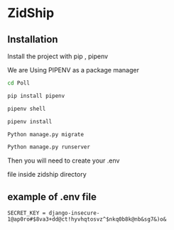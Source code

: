
  

# ZidShip

  
  
  

## Installation

  

Install the project with pip , pipenv

  We are Using PIPENV as a package manager

```bash
cd Poll

pip install pipenv

pipenv shell

pipenv install

Python manage.py migrate

Python manage.py runserver
```

  

Then you will need to create your .env

file inside zidship directory

  

## example of .env file

    SECRET_KEY = django-insecure-1@ap0ro#$8va3+dd@ct!hyvhqtosvz^$nkq0b8k@nb&sg7&)o&


